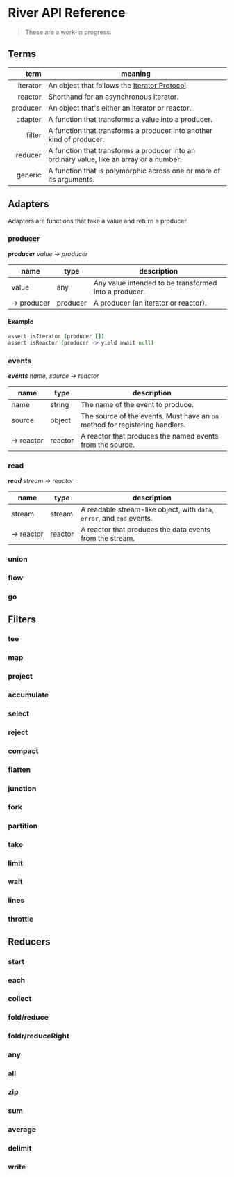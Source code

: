 # River API Reference

> These are a work-in progress.

## Terms

|     term | meaning                                                      |
| -------: | ------------------------------------------------------------ |
| iterator | An object that follows the [Iterator Protocol](https://developer.mozilla.org/en-US/docs/Web/JavaScript/Reference/Iteration_protocols#The_iterator_protocol). |
|  reactor | Shorthand for an [asynchronous iterator](https://github.com/tc39/proposal-async-iteration#async-iterators-and-async-iterables). |
| producer | An object that's either an iterator or reactor.              |
|  adapter | A function that transforms a value into a producer.          |
|   filter | A function that transforms a producer into another kind of producer. |
|  reducer | A function that transforms a producer into an ordinary value, like an array or a number. |
|  generic | A function that is polymorphic across one or more of its arguments. |



## Adapters

Adapters are functions that take a value and return a producer.

### producer

_**producer** value &rarr; producer_

| name                 | type     | description                                           |
| -------------------- | -------- | ----------------------------------------------------- |
| value                | any      | Any value intended to be transformed into a producer. |
| &rarr;&nbsp;producer | producer | A producer (an iterator or reactor).                  |

#### Example

```coffeescript
assert isIterator (producer [])
assert isReactor (producer -> yield await null)
```



### events

_**events** name, source &rarr; reactor_

| name                | type    | description                                                  |
| ------------------- | ------- | ------------------------------------------------------------ |
| name                | string  | The name of the event to produce.                            |
| source              | object  | The source of the events. Must have an `on` method for registering handlers. |
| &rarr;&nbsp;reactor | reactor | A reactor that produces the named events from the source.    |

### read

_**read** stream &rarr; reactor_

| name                | type    | description                                                  |
| ------------------- | ------- | ------------------------------------------------------------ |
| stream              | stream  | A readable stream-like object, with `data`, `error`, and `end` events. |
| &rarr;&nbsp;reactor | reactor | A reactor that produces the data events from the stream.     |

### union

### flow

### go

## Filters

### tee

### map

### project

### accumulate

### select

### reject

### compact

### flatten

### junction

### fork

### partition

### take

### limit

### wait

### lines

### throttle

## Reducers

### start

### each

### collect

### fold/reduce

### foldr/reduceRight

### any

### all

### zip

### sum

### average

### delimit

### write
